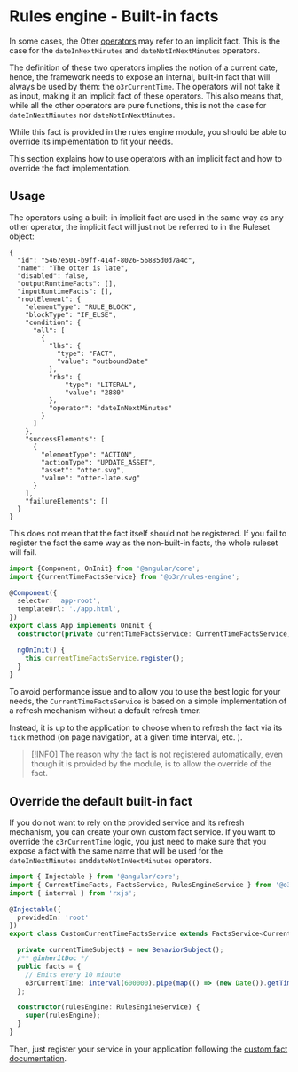 # Rules engine - Built-in facts

In some cases, the Otter [operators](../README.md#operator) may refer to an implicit fact. This is the case for
the `dateInNextMinutes` and `dateNotInNextMinutes` operators.

The definition of these two operators implies the notion of a current date, hence, the framework needs to expose an 
internal, built-in fact that will always be used by them: the `o3rCurrentTime`. The operators will not take it as input, 
making it an implicit fact of these operators. This also means that, while all the other operators are pure functions,
this is not the case for `dateInNextMinutes` nor `dateNotInNextMinutes`.

While this fact is provided in the rules engine module, you should be able to override its implementation to fit your needs.

This section explains how to use operators with an implicit fact and how to override the fact implementation.

## Usage
The operators using a built-in implicit fact are used in the same way as any other operator, the implicit fact will just
not be referred to in the Ruleset object:
```json5
{
  "id": "5467e501-b9ff-414f-8026-56885d0d7a4c",
  "name": "The otter is late",
  "disabled": false,
  "outputRuntimeFacts": [],
  "inputRuntimeFacts": [],
  "rootElement": {
    "elementType": "RULE_BLOCK",
    "blockType": "IF_ELSE",
    "condition": {
      "all": [
        {
          "lhs": {
            "type": "FACT",
            "value": "outboundDate"
          },
          "rhs": {
              "type": "LITERAL",
              "value": "2880"
          },
          "operator": "dateInNextMinutes"
        }
      ]
    },
    "successElements": [
      {
        "elementType": "ACTION",
        "actionType": "UPDATE_ASSET",
        "asset": "otter.svg",
        "value": "otter-late.svg"
      }
    ],
    "failureElements": []
  }
}
```

This does not mean that the fact itself should not be registered.
If you fail to register the fact the same way as the non-built-in facts, the whole ruleset will fail.

```typescript
import {Component, OnInit} from '@angular/core';
import {CurrentTimeFactsService} from '@o3r/rules-engine';

@Component({
  selector: 'app-root',
  templateUrl: './app.html',
})
export class App implements OnInit {
  constructor(private currentTimeFactsService: CurrentTimeFactsService) {}

  ngOnInit() {
    this.currentTimeFactsService.register();
  }
}
```

To avoid performance issue and to allow you to use the best logic for your needs, the ``CurrentTimeFactsService`` is
based on a simple implementation of a refresh mechanism without a default refresh timer.

Instead, it is up to the application to choose when to refresh the fact via its ``tick`` method (on page navigation, at a
given time interval, etc. ).

> [!INFO]
> The reason why the fact is not registered automatically, even though it is provided by the module, is to allow the 
> override of the fact.

## Override the default built-in fact

If you do not want to rely on the provided service and its refresh mechanism, you can create your own custom fact
service.
If you want to override the `o3rCurrentTime` logic, you just need to make sure that you expose a fact with the same name
that will be used for the `dateInNextMinutes` and`dateNotInNextMinutes` operators.

```typescript
import { Injectable } from '@angular/core';
import { CurrentTimeFacts, FactsService, RulesEngineService } from '@o3r/rules-engine';
import { interval } from 'rxjs';

@Injectable({
  providedIn: 'root'
})
export class CustomCurrentTimeFactsService extends FactsService<CurrentTimeFacts> {

  private currentTimeSubject$ = new BehaviorSubject();
  /** @inheritDoc */
  public facts = {
    // Emits every 10 minute
    o3rCurrentTime: interval(600000).pipe(map(() => (new Date()).getTime()))
  };

  constructor(rulesEngine: RulesEngineService) {
    super(rulesEngine);
  }
}
```

Then, just register your service in your application following the [custom fact documentation](./custom-fact.md).
